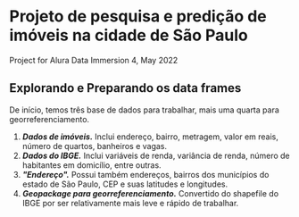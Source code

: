 # Projeto de pesquisa e predição de imóveis na cidade de São Paulo
Project for Alura Data Immersion 4, May 2022

## Explorando e Preparando os data frames
De início, temos três base de dados para trabalhar, mais uma quarta para georreferenciamento.
1. ***Dados de imóveis.*** Inclui endereço, bairro, metragem, valor em reais, número de quartos, banheiros e vagas.
2. ***Dados do IBGE.*** Inclui variáveis de renda, variância de renda, número de habitantes em domicílio, entre outras.
3. ***"Endereço".*** Possui também endereços, bairros dos municípios do estado de São Paulo, CEP e suas latitudes e longitudes.
4. ***Geopackage para georreferenciamento.*** Convertido do shapefile do IBGE por ser relativamente mais leve e rápido de trabalhar.

